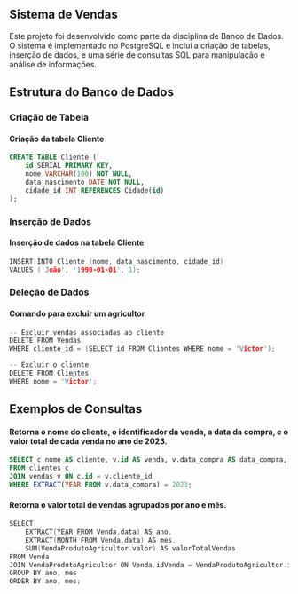 ## Sistema de Vendas

Este projeto foi desenvolvido como parte da disciplina de Banco de Dados. O sistema é implementado no PostgreSQL e inclui a criação de tabelas, inserção de dados, e uma série de consultas SQL para manipulação e análise de informações.

## Estrutura do Banco de Dados

### Criação de Tabela

#### Criação da tabela Cliente

```sql
CREATE TABLE Cliente (
    id SERIAL PRIMARY KEY,
    nome VARCHAR(100) NOT NULL,
    data_nascimento DATE NOT NULL,
    cidade_id INT REFERENCES Cidade(id)
);
```
### Inserção de Dados

#### Inserção de dados na tabela Cliente

```c
INSERT INTO Cliente (nome, data_nascimento, cidade_id)
VALUES ('João', '1990-01-01', 1);
```

### Deleção de Dados

#### Comando para excluir um agricultor

```c
-- Excluir vendas associadas ao cliente
DELETE FROM Vendas
WHERE cliente_id = (SELECT id FROM Clientes WHERE nome = 'Victor');

-- Excluir o cliente
DELETE FROM Clientes
WHERE nome = 'Victor';
```

## Exemplos de Consultas

#### Retorna o nome do cliente, o identificador da venda, a data da compra, e o valor total de cada venda no ano de 2023.

```sql
SELECT c.nome AS cliente, v.id AS venda, v.data_compra AS data_compra, v.valor_total AS valor_total
FROM clientes c
JOIN vendas v ON c.id = v.cliente_id
WHERE EXTRACT(YEAR FROM v.data_compra) = 2023;
```

#### Retorna o valor total de vendas agrupados por ano e mês.

```c
SELECT
    EXTRACT(YEAR FROM Venda.data) AS ano,
    EXTRACT(MONTH FROM Venda.data) AS mes,
    SUM(VendaProdutoAgricultor.valor) AS valorTotalVendas
FROM Venda
JOIN VendaProdutoAgricultor ON Venda.idVenda = VendaProdutoAgricultor.idVenda
GROUP BY ano, mes
ORDER BY ano, mes;
```
